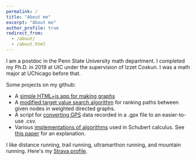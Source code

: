 ```yaml
---
permalink: /
title: "About me"
excerpt: "About me"
author_profile: true
redirect_from: 
  - /about/
  - /about.html
---
```


I am a postdoc in the Penn State University math department. I completed my Ph.D. in 2019 at UIC under the supervision of Izzet Coskun. I was a math major at UChicago before that.

Some projects on my github:
- A [simple HTML+js app for making graphs](https://github.com/jmkopper/graph-maker)
- A [modified target value search algorithm](https://github.com/jmkopper/tvs) for ranking paths between given nodes in weighted directed graphs.
- A script for [converting GPS](https://github.com/jmkopper/gpx-to-csv-converter) data recorded in a .gpx file to an easier-to-use .csv.
- Various [implementations of algorithms](https://github.com/jmkopper/math) used in Schubert calculus. See [this paper](https://jmkopper.github.io/publication/grassmannians) for an explanation.

I like distance running, trail running, ultramarthon running, and mountain running. Here's my [Strava profile](https://www.strava.com/athletes/2853118).
